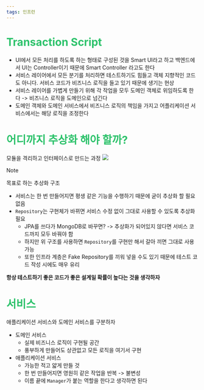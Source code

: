 ```yaml
---
tags: 인프런
---
```

# <font color="#2DC26B">Transaction Script</font>
- UI에서 모든 처리를 하도록 하는 형태로 구성된 것을 Smart UI라고 하고 백엔드에서 UI는 Controller이기 때문에 Smart Controller 라고도 한다
- 서비스 레이어에서 모든 분기를 처리하면 테스트하기도 힘들고 객체 지향적인 코드도 아니다. 서비스 코드가 비즈니스 로직을 들고 있기 때문에 생기는 현상
- 서비스 레이어를 가볍게 만들기 위해 각 작업을 모두 도메인 객체로 위임하도록 한다 -> 비즈니스 로직을 도메인으로 넘긴다
- 도메인 객체와 도메인 서비스에서 비즈니스 로직의 책임을 가지고 어플리케이션 서비스에서는 해당 로직을 조정한다

# <font color="#2DC26B">어디까지 추상화 해야 할까?</font>
모듈을 격리하고 인터페이스로 만드는 과정
![](https://i.imgur.com/wuIj43g.png)
>[!note] 
>목표로 하는 추상화 구조
>

- 서비스는 한 번 만들어지면 평생 같은 기능을 수행하기 때문에 굳이 추상화 할 필요 없음
- `Repository`는 구현체가 바뀌면 서비스 수정 없이 그대로 사용할 수 있도록 추상화 필요
	- JPA를 쓰다가 MongoDB로 바꾸면? -> 추상화가 되어있지 않다면 서비스 코드까지 모두 바꿔야 함
	- 하지만 위 구조를 사용하면 `Repository`를 구현만 해서 갈아 끼면 그대로 사용 가능
	- 또한 인프라 계층은 Fake Repository를 끼워 넣을 수도 있기 때문에 테스트 코드 작성 시에도 매우 유리

**항상 테스트하기 좋은 코드가 좋은 설계일 확률이 높다는 것을 생각하자**

# <font color="#2DC26B">서비스</font>
애플리케이션 서비스와 도메인 서비스를 구분하자

- 도메인 서비스
	- 실제 비즈니스 로직이 구현될 공간
	- 풍부하게 만들어도 상관없고 모든 로직을 여기서 구현
- 애플리케이션 서비스
	- 가능한 적고 얇게 만들 것
	- 한 번 만들어지면 영원히 같은 작업을 반복 -> 불변성
	- 이름 끝에 `Manager`가 붙는 역할을 한다고 생각하면 된다